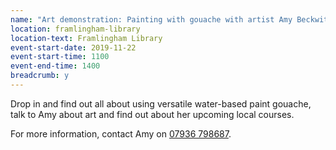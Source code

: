 ```yaml
---
name: "Art demonstration: Painting with gouache with artist Amy Beckwith"
location: framlingham-library
location-text: Framlingham Library
event-start-date: 2019-11-22
event-start-time: 1100
event-end-time: 1400
breadcrumb: y
---
```


Drop in and find out all about using versatile water-based paint gouache, talk to Amy about art and find out about her upcoming local courses.

For more information, contact Amy on [07936 798687](tel:07936798687).
